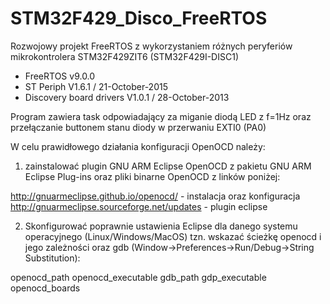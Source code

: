 # STM32F429_Disco_FreeRTOS
Rozwojowy projekt FreeRTOS z wykorzystaniem różnych peryferiów mikrokontrolera STM32F429ZIT6 (STM32F429I-DISC1)

- FreeRTOS v9.0.0
- ST Periph V1.6.1 / 21-October-2015
- Discovery board drivers V1.0.1 / 28-October-2013

Program zawiera task odpowiadający za miganie diodą LED z f=1Hz oraz przełączanie buttonem stanu diody w przerwaniu EXTI0 (PA0)

W celu prawidłowego działania konfiguracji OpenOCD należy:

1) zainstalować plugin GNU ARM Eclipse OpenOCD z pakietu GNU ARM Eclipse Plug-ins
oraz pliki binarne OpenOCD z linków poniżej:

http://gnuarmeclipse.github.io/openocd/ - instalacja oraz konfiguracja 
http://gnuarmeclipse.sourceforge.net/updates - plugin eclipse

2) Skonfigurować poprawnie ustawienia Eclipse dla danego systemu operacyjnego (Linux/Windows/MacOS)
tzn. wskazać ścieżkę openocd i jego zależności oraz gdb (Window->Preferences->Run/Debug->String Substitution):

openocd_path
openocd_executable
gdb_path
gdp_executable
openocd_boards
